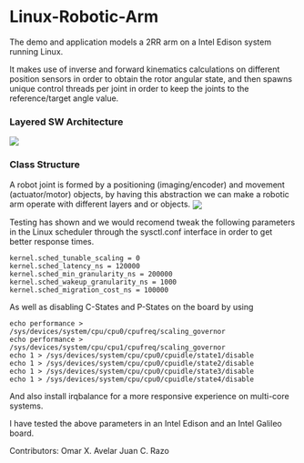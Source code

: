 # Linux-Robotic-Arm

The demo and application models a 2RR arm on a Intel Edison system running Linux.

It makes use of inverse and forward kinematics calculations on different position sensors in order to obtain the rotor angular state, and then spawns unique control threads per joint in order to keep the joints to the reference/target angle value.


### Layered SW Architecture
<img align="center" src="http://imgh.us/SW_Arch_2.svgz">

### Class Structure
A robot joint is formed by a positioning (imaging/encoder) and movement (actuator/motor) objects, by having this abstraction we can make a robotic arm operate with different layers and or objects.
<img align="center" src="http://imgh.us/SW_Joint.svgz">


Testing has shown and we would recomend tweak the following parameters in the Linux scheduler through the sysctl.conf interface in order to get better response times.

```
kernel.sched_tunable_scaling = 0
kernel.sched_latency_ns = 120000
kernel.sched_min_granularity_ns = 200000
kernel.sched_wakeup_granularity_ns = 1000
kernel.sched_migration_cost_ns = 100000
```

As well as disabling C-States and P-States on the board by using
```
echo performance > /sys/devices/system/cpu/cpu0/cpufreq/scaling_governor
echo performance > /sys/devices/system/cpu/cpu1/cpufreq/scaling_governor
echo 1 > /sys/devices/system/cpu/cpu0/cpuidle/state1/disable
echo 1 > /sys/devices/system/cpu/cpu0/cpuidle/state2/disable
echo 1 > /sys/devices/system/cpu/cpu0/cpuidle/state3/disable
echo 1 > /sys/devices/system/cpu/cpu0/cpuidle/state4/disable
```

And also install irqbalance for a more responsive experience on multi-core systems.

I have tested the above parameters in an Intel Edison and an Intel Galileo board.


Contributors:
Omar X. Avelar
Juan C. Razo
